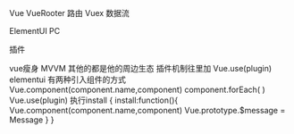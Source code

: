 Vue
VueRooter  路由
Vuex 数据流

ElementUI PC

插件

vue瘦身 MVVM
其他的都是他的周边生态
插件机制往里加 Vue.use(plugin)
elementui 有两种引入组件的方式 <ElButton></ElButton> Vue.component(component.name,component)
component.forEach( )
Vue.use(plugin) 执行install
{
    install:function(){
        Vue.component(component.name,component)
        Vue.prototype.$message = Message
    }
}
